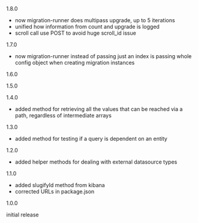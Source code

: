 1.8.0

* now migration-runner does multipass upgrade, up to 5 iterations
* unified how information from count and upgrade is logged
* scroll call use POST to avoid huge scroll_id issue

1.7.0

* now migration-runner instead of passing just an index is passing whole config object when creating migration instances

1.6.0

1.5.0

1.4.0

* added method for retrieving all the values that can be reached via a path, regardless of intermediate arrays

1.3.0

* added method for testing if a query is dependent on an entity

1.2.0

* added helper methods for dealing with external datasource types

1.1.0

* added slugifyId method from kibana
* corrected URLs in package.json

1.0.0

initial release